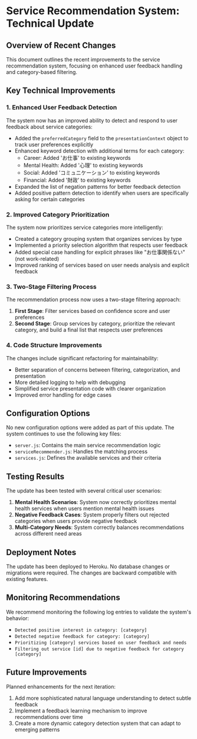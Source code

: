 # Service Recommendation System: Technical Update

## Overview of Recent Changes

This document outlines the recent improvements to the service recommendation system, focusing on enhanced user feedback handling and category-based filtering.

## Key Technical Improvements

### 1. Enhanced User Feedback Detection

The system now has an improved ability to detect and respond to user feedback about service categories:

- Added the `preferredCategory` field to the `presentationContext` object to track user preferences explicitly
- Enhanced keyword detection with additional terms for each category:
  - Career: Added 'お仕事' to existing keywords
  - Mental Health: Added '心理' to existing keywords
  - Social: Added 'コミュニケーション' to existing keywords
  - Financial: Added '財政' to existing keywords
- Expanded the list of negation patterns for better feedback detection
- Added positive pattern detection to identify when users are specifically asking for certain categories

### 2. Improved Category Prioritization

The system now prioritizes service categories more intelligently:

- Created a category grouping system that organizes services by type
- Implemented a priority selection algorithm that respects user feedback
- Added special case handling for explicit phrases like "お仕事関係ない" (not work-related)
- Improved ranking of services based on user needs analysis and explicit feedback

### 3. Two-Stage Filtering Process

The recommendation process now uses a two-stage filtering approach:

1. **First Stage**: Filter services based on confidence score and user preferences
2. **Second Stage**: Group services by category, prioritize the relevant category, and build a final list that respects user preferences

### 4. Code Structure Improvements

The changes include significant refactoring for maintainability:

- Better separation of concerns between filtering, categorization, and presentation
- More detailed logging to help with debugging
- Simplified service presentation code with clearer organization
- Improved error handling for edge cases

## Configuration Options

No new configuration options were added as part of this update. The system continues to use the following key files:

- `server.js`: Contains the main service recommendation logic
- `serviceRecommender.js`: Handles the matching process
- `services.js`: Defines the available services and their criteria

## Testing Results

The update has been tested with several critical user scenarios:

1. **Mental Health Scenarios**: System now correctly prioritizes mental health services when users mention mental health issues
2. **Negative Feedback Cases**: System properly filters out rejected categories when users provide negative feedback
3. **Multi-Category Needs**: System correctly balances recommendations across different need areas

## Deployment Notes

The update has been deployed to Heroku. No database changes or migrations were required. The changes are backward compatible with existing features.

## Monitoring Recommendations

We recommend monitoring the following log entries to validate the system's behavior:

- `Detected positive interest in category: [category]`
- `Detected negative feedback for category: [category]`
- `Prioritizing [category] services based on user feedback and needs`
- `Filtering out service [id] due to negative feedback for category [category]`

## Future Improvements

Planned enhancements for the next iteration:

1. Add more sophisticated natural language understanding to detect subtle feedback
2. Implement a feedback learning mechanism to improve recommendations over time
3. Create a more dynamic category detection system that can adapt to emerging patterns 
